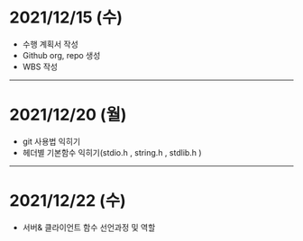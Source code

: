 # 2021/12/15 (수)
- 수행 계획서 작성
- Github org, repo 생성
- WBS 작성

---

# 2021/12/20 (월)
- git 사용법 익히기
- 헤더별 기본함수 익히기(stdio.h , string.h , stdlib.h )

---

# 2021/12/22 (수)
- 서버& 클라이언트 함수 선언과정 및 역할
